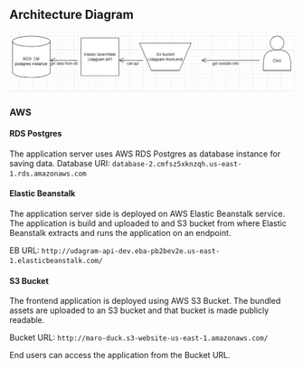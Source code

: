 ## Architecture Diagram

![ARC](./infra.PNG)

### AWS
#### RDS Postgres
The application server uses AWS RDS Postgres as database instance for saving data.
Database URI: `database-2.cmfsz5xknzqh.us-east-1.rds.amazonaws.com`

#### Elastic Beanstalk
The application server side  is deployed on AWS Elastic Beanstalk service. The application is build and uploaded
to and S3 bucket from where Elastic Beanstalk extracts and runs the application on an endpoint.

EB URL: `http://udagram-api-dev.eba-pb2bev2e.us-east-1.elasticbeanstalk.com/`

#### S3 Bucket
The frontend application is deployed using AWS S3 Bucket. The bundled assets are uploaded to an S3 bucket and that
bucket is made publicly readable.

Bucket URL: `http://maro-duck.s3-website-us-east-1.amazonaws.com/`

End users can access the application from the Bucket URL.
